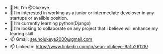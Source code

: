 - 👋 Hi, I’m @Olukeye
- 👀 I’m interested in working as a junior or intermediate develover in any startups or availble position.
- 🌱 I’m currently learning python(Django)
- 💞️ I’m looking to collaborate on any project that i believe will enhance my learing skill
- 📫 Gmail: seunolukeye2000@gmail.com
- 📫 Linkedin: https://www.linkedin.com/in/seun-olukeye-9a1b26128/



<!---
Olukeye/Olukeye is a ✨ special ✨ repository because its `README.md` (this file) appears on your GitHub profile.
You can click the Preview link to take a look at your changes.
--->
